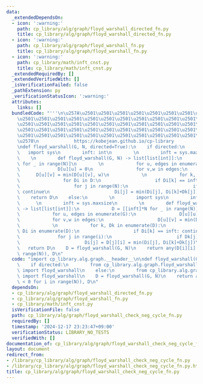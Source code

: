 ```yaml
---
data:
  _extendedDependsOn:
  - icon: ':warning:'
    path: cp_library/alg/graph/floyd_warshall_directed_fn.py
    title: cp_library/alg/graph/floyd_warshall_directed_fn.py
  - icon: ':warning:'
    path: cp_library/alg/graph/floyd_warshall_fn.py
    title: cp_library/alg/graph/floyd_warshall_fn.py
  - icon: ':warning:'
    path: cp_library/math/inft_cnst.py
    title: cp_library/math/inft_cnst.py
  _extendedRequiredBy: []
  _extendedVerifiedWith: []
  _isVerificationFailed: false
  _pathExtension: py
  _verificationStatusIcon: ':warning:'
  attributes:
    links: []
  bundledCode: "'''\n\u257A\u2501\u2501\u2501\u2501\u2501\u2501\u2501\u2501\u2501\u2501\
    \u2501\u2501\u2501\u2501\u2501\u2501\u2501\u2501\u2501\u2501\u2501\u2501\u2501\
    \u2501\u2501\u2501\u2501\u2501\u2501\u2501\u2501\u2501\u2501\u2501\u2501\u2501\
    \u2501\u2501\u2501\u2501\u2501\u2501\u2501\u2501\u2501\u2501\u2501\u2501\u2501\
    \u2501\u2501\u2501\u2501\u2501\u2501\u2501\u2501\u2501\u2501\u2501\u2501\u2501\
    \u2578\n             https://kobejean.github.io/cp-library               \n'''\n\
    \ndef floyd_warshall(G, N, directed=True):\n    if directed:\n        \n     \
    \   import sys\n        inft: int\n        \n        inft = sys.maxsize\n    \
    \    \n        def floyd_warshall(G, N) -> list[list[int]]:\n            D = [[inft]*N\
    \ for _ in range(N)]\n        \n            for u, edges in enumerate(G):\n  \
    \              D[u][u] = 0\n                for v,w in edges:\n              \
    \      D[u][v] = min(D[u][v], w)\n            \n            for k, Dk in enumerate(D):\n\
    \                for Di in D:\n                    if Di[k] == inft: continue\n\
    \                    for j in range(N):\n                        if Dk[j] == inft:\
    \ continue\n                        Di[j] = min(Di[j], Di[k]+Dk[j])\n        \
    \    return D\n    else:\n        \n        import sys\n        inft: int\n  \
    \      \n        inft = sys.maxsize\n        \n        def floyd_warshall(G, N)\
    \ -> list[list[int]]:\n            D = [[inft]*N for _ in range(N)]\n        \n\
    \            for u, edges in enumerate(G):\n                D[u][u] = 0\n    \
    \            for v,w in edges:\n                    D[u][v] = min(D[u][v], w)\n\
    \            \n            for k, Dk in enumerate(D):\n                for i,\
    \ Di in enumerate(D):\n                    if Di[k] == inft: continue\n      \
    \              for j in range(i):\n                        if Dk[j] == inft: continue\n\
    \                        Di[j] = D[j][i] = min(Di[j], Di[k]+Dk[j])\n         \
    \   return D\n    D = floyd_warshall(G, N)\n    return any(D[i][i] < 0 for i in\
    \ range(N)), D\n"
  code: "import cp_library.alg.graph.__header__\n\ndef floyd_warshall(G, N, directed=True):\n\
    \    if directed:\n        from cp_library.alg.graph.floyd_warshall_directed_fn\
    \ import floyd_warshall\n    else:\n        from cp_library.alg.graph.floyd_warshall_fn\
    \ import floyd_warshall\n    D = floyd_warshall(G, N)\n    return any(D[i][i]\
    \ < 0 for i in range(N)), D\n"
  dependsOn:
  - cp_library/alg/graph/floyd_warshall_directed_fn.py
  - cp_library/alg/graph/floyd_warshall_fn.py
  - cp_library/math/inft_cnst.py
  isVerificationFile: false
  path: cp_library/alg/graph/floyd_warshall_check_neg_cycle_fn.py
  requiredBy: []
  timestamp: '2024-12-17 23:23:47+09:00'
  verificationStatus: LIBRARY_NO_TESTS
  verifiedWith: []
documentation_of: cp_library/alg/graph/floyd_warshall_check_neg_cycle_fn.py
layout: document
redirect_from:
- /library/cp_library/alg/graph/floyd_warshall_check_neg_cycle_fn.py
- /library/cp_library/alg/graph/floyd_warshall_check_neg_cycle_fn.py.html
title: cp_library/alg/graph/floyd_warshall_check_neg_cycle_fn.py
---
```

